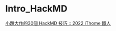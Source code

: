 # Intro_HackMD

[小題大作的30個 HackMD 技巧 :: 2022 iThome 鐵人](https://ithelp.ithome.com.tw/users/20121130/ironman/5793)
